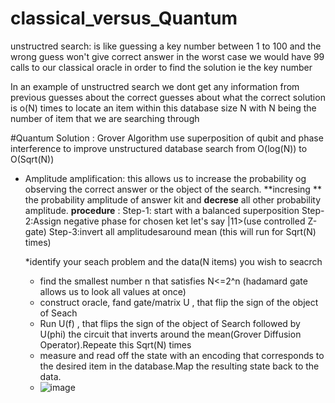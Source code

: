 # classical_versus_Quantum
unstructred search:
           is like guessing a key number between 1 to 100 and the wrong guess won't give correct answer in the worst case we would have 99 calls to our classical oracle in order to find the solution ie the key number

In an example of unstructred search we dont get any information from previous guesses about the correct guesses about what the correct solution is o(N) times to locate an item within this database size N with N being the number of item that we are searching through

#Quantum Solution :
Grover Algorithm use superposition of qubit and phase interference to improve unstructured database search from O(log(N)) to O(Sqrt(N))
  * Amplitude amplification: this allows us to increase the probability og observing the correct answer or the object of the search.
    **incresing ** the probability amplitude of answer kit and **decrese** all other probability amplitude.
    **procedure** :
    Step-1: start with a balanced superposition
    Step-2:Assign negative phase for chosen ket let's say |11>(use controlled Z-gate)
    Step-3:invert all amplitudesaround mean (this will run for Sqrt(N) times)

    *identify your seach problem and the data(N items) you wish to seacrch
    * find the smallest number n that satisfies N<=2^n  (hadamard gate allows us to look all values at once)
    * construct oracle, fand gate/matrix U , that flip the sign of the object of Seach
    * Run U(f) , that flips the sign of the object of Search followed by U(phi) the circuit that inverts around the mean(Grover Diffusion Operator).Repeate this Sqrt(N) times
    * measure and read off the state with an encoding that corresponds to the desired item in the database.Map the resulting state back to the data.
    * ![image](https://github.com/soundaryamp09/classical_versus_Quantum/assets/122505807/30b39612-e786-4901-9341-c60da08d563f)


    
    
